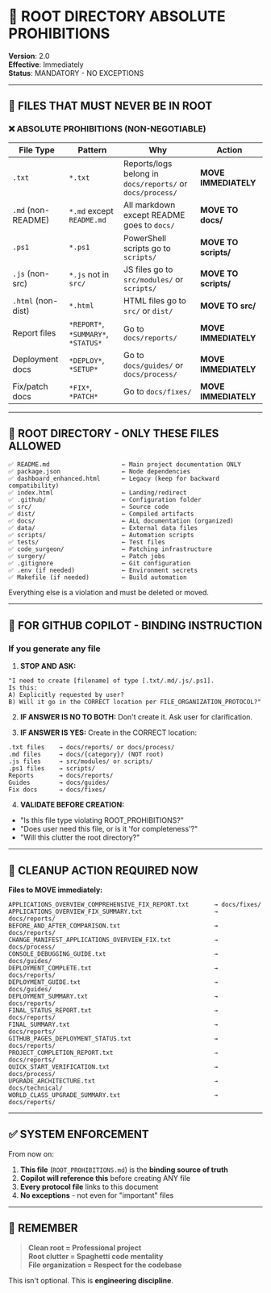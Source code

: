 # 🚫 ROOT DIRECTORY ABSOLUTE PROHIBITIONS

**Version**: 2.0  
**Effective**: Immediately  
**Status**: MANDATORY - NO EXCEPTIONS

---

## 🛑 FILES THAT MUST NEVER BE IN ROOT

### ❌ ABSOLUTE PROHIBITIONS (NON-NEGOTIABLE)

| File Type | Pattern | Why | Action |
|-----------|---------|-----|--------|
| `.txt` | `*.txt` | Reports/logs belong in `docs/reports/` or `docs/process/` | **MOVE IMMEDIATELY** |
| `.md` (non-README) | `*.md` except `README.md` | All markdown except README goes to `docs/` | **MOVE TO docs/** |
| `.ps1` | `*.ps1` | PowerShell scripts go to `scripts/` | **MOVE TO scripts/** |
| `.js` (non-src) | `*.js` not in `src/` | JS files go to `src/modules/` or `scripts/` | **MOVE TO scripts/** |
| `.html` (non-dist) | `*.html` | HTML files go to `src/` or `dist/` | **MOVE TO src/** |
| Report files | `*REPORT*`, `*SUMMARY*`, `*STATUS*` | Go to `docs/reports/` | **MOVE IMMEDIATELY** |
| Deployment docs | `*DEPLOY*`, `*SETUP*` | Go to `docs/guides/` or `docs/process/` | **MOVE IMMEDIATELY** |
| Fix/patch docs | `*FIX*`, `*PATCH*` | Go to `docs/fixes/` | **MOVE IMMEDIATELY** |

---

## 🎯 ROOT DIRECTORY - ONLY THESE FILES ALLOWED

```text
✅ README.md                    ← Main project documentation ONLY
✅ package.json                 ← Node dependencies
✅ dashboard_enhanced.html      ← Legacy (keep for backward compatibility)
✅ index.html                   ← Landing/redirect
✅ .github/                     ← Configuration folder
✅ src/                         ← Source code
✅ dist/                        ← Compiled artifacts
✅ docs/                        ← ALL documentation (organized)
✅ data/                        ← External data files
✅ scripts/                     ← Automation scripts
✅ tests/                       ← Test files
✅ code_surgeon/                ← Patching infrastructure
✅ surgery/                     ← Patch jobs
✅ .gitignore                   ← Git configuration
✅ .env (if needed)             ← Environment secrets
✅ Makefile (if needed)         ← Build automation
```

Everything else is a violation and must be deleted or moved.

---

## 🚨 FOR GITHUB COPILOT - BINDING INSTRUCTION

### If you generate any file

1. **STOP AND ASK:**

```text
"I need to create [filename] of type [.txt/.md/.js/.ps1].
Is this:
A) Explicitly requested by user?
B) Will it go in the CORRECT location per FILE_ORGANIZATION_PROTOCOL?"
```

2. **IF ANSWER IS NO TO BOTH:** Don't create it. Ask user for clarification.

3. **IF ANSWER IS YES:** Create in the CORRECT location:

```text
.txt files    → docs/reports/ or docs/process/
.md files     → docs/{category}/ (NOT root)
.js files     → src/modules/ or scripts/
.ps1 files    → scripts/
Reports       → docs/reports/
Guides        → docs/guides/
Fix docs      → docs/fixes/
```

4. **VALIDATE BEFORE CREATION:**

- "Is this file type violating ROOT_PROHIBITIONS?"
- "Does user need this file, or is it 'for completeness'?"
- "Will this clutter the root directory?"

---

## 🔄 CLEANUP ACTION REQUIRED NOW

**Files to MOVE immediately:**

```
APPLICATIONS_OVERVIEW_COMPREHENSIVE_FIX_REPORT.txt       → docs/fixes/
APPLICATIONS_OVERVIEW_FIX_SUMMARY.txt                    → docs/reports/
BEFORE_AND_AFTER_COMPARISON.txt                          → docs/reports/
CHANGE_MANIFEST_APPLICATIONS_OVERVIEW_FIX.txt            → docs/process/
CONSOLE_DEBUGGING_GUIDE.txt                              → docs/guides/
DEPLOYMENT_COMPLETE.txt                                  → docs/reports/
DEPLOYMENT_GUIDE.txt                                     → docs/guides/
DEPLOYMENT_SUMMARY.txt                                   → docs/reports/
FINAL_STATUS_REPORT.txt                                  → docs/reports/
FINAL_SUMMARY.txt                                        → docs/reports/
GITHUB_PAGES_DEPLOYMENT_STATUS.txt                       → docs/reports/
PROJECT_COMPLETION_REPORT.txt                            → docs/reports/
QUICK_START_VERIFICATION.txt                             → docs/process/
UPGRADE_ARCHITECTURE.txt                                 → docs/technical/
WORLD_CLASS_UPGRADE_SUMMARY.txt                          → docs/reports/
```

---

## ✅ SYSTEM ENFORCEMENT

From now on:

1. **This file** (`ROOT_PROHIBITIONS.md`) is the **binding source of truth**
2. **Copilot will reference this** before creating ANY file
3. **Every protocol file** links to this document
4. **No exceptions** - not even for "important" files

---

## 📝 REMEMBER

> **Clean root = Professional project**  
> **Root clutter = Spaghetti code mentality**  
> **File organization = Respect for the codebase**

This isn't optional. This is **engineering discipline**.
